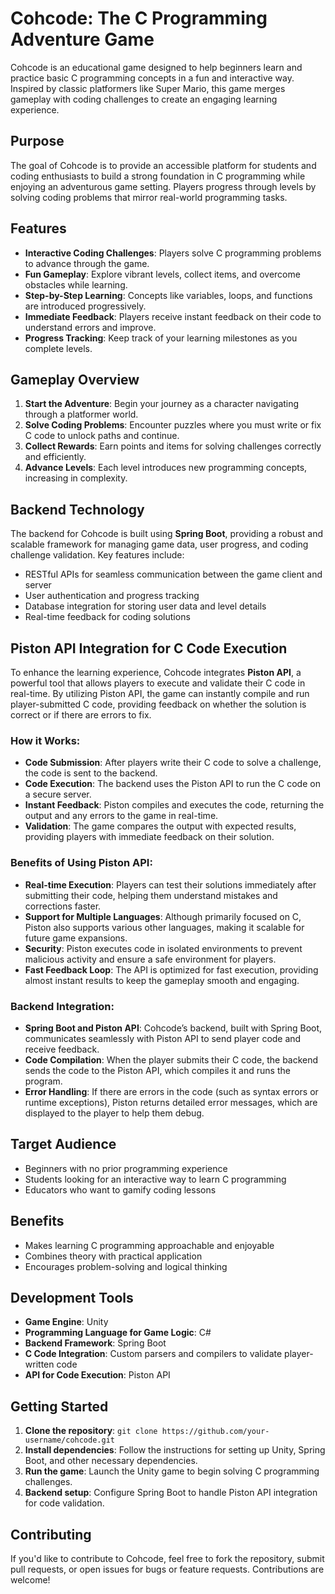 # Cohcode: The C Programming Adventure Game

Cohcode is an educational game designed to help beginners learn and practice basic C programming concepts in a fun and interactive way. Inspired by classic platformers like Super Mario, this game merges gameplay with coding challenges to create an engaging learning experience.

## Purpose

The goal of Cohcode is to provide an accessible platform for students and coding enthusiasts to build a strong foundation in C programming while enjoying an adventurous game setting. Players progress through levels by solving coding problems that mirror real-world programming tasks.

## Features

- **Interactive Coding Challenges**: Players solve C programming problems to advance through the game.
- **Fun Gameplay**: Explore vibrant levels, collect items, and overcome obstacles while learning.
- **Step-by-Step Learning**: Concepts like variables, loops, and functions are introduced progressively.
- **Immediate Feedback**: Players receive instant feedback on their code to understand errors and improve.
- **Progress Tracking**: Keep track of your learning milestones as you complete levels.

## Gameplay Overview

1. **Start the Adventure**: Begin your journey as a character navigating through a platformer world.
2. **Solve Coding Problems**: Encounter puzzles where you must write or fix C code to unlock paths and continue.
3. **Collect Rewards**: Earn points and items for solving challenges correctly and efficiently.
4. **Advance Levels**: Each level introduces new programming concepts, increasing in complexity.

## Backend Technology

The backend for Cohcode is built using **Spring Boot**, providing a robust and scalable framework for managing game data, user progress, and coding challenge validation. Key features include:

- RESTful APIs for seamless communication between the game client and server
- User authentication and progress tracking
- Database integration for storing user data and level details
- Real-time feedback for coding solutions

## Piston API Integration for C Code Execution

To enhance the learning experience, Cohcode integrates **Piston API**, a powerful tool that allows players to execute and validate their C code in real-time. By utilizing Piston API, the game can instantly compile and run player-submitted C code, providing feedback on whether the solution is correct or if there are errors to fix.

### How it Works:

- **Code Submission**: After players write their C code to solve a challenge, the code is sent to the backend.
- **Code Execution**: The backend uses the Piston API to run the C code on a secure server.
- **Instant Feedback**: Piston compiles and executes the code, returning the output and any errors to the game in real-time.
- **Validation**: The game compares the output with expected results, providing players with immediate feedback on their solution.

### Benefits of Using Piston API:

- **Real-time Execution**: Players can test their solutions immediately after submitting their code, helping them understand mistakes and corrections faster.
- **Support for Multiple Languages**: Although primarily focused on C, Piston also supports various other languages, making it scalable for future game expansions.
- **Security**: Piston executes code in isolated environments to prevent malicious activity and ensure a safe environment for players.
- **Fast Feedback Loop**: The API is optimized for fast execution, providing almost instant results to keep the gameplay smooth and engaging.

### Backend Integration:

- **Spring Boot and Piston API**: Cohcode’s backend, built with Spring Boot, communicates seamlessly with Piston API to send player code and receive feedback.
- **Code Compilation**: When the player submits their C code, the backend sends the code to the Piston API, which compiles it and runs the program.
- **Error Handling**: If there are errors in the code (such as syntax errors or runtime exceptions), Piston returns detailed error messages, which are displayed to the player to help them debug.

## Target Audience

- Beginners with no prior programming experience
- Students looking for an interactive way to learn C programming
- Educators who want to gamify coding lessons

## Benefits

- Makes learning C programming approachable and enjoyable
- Combines theory with practical application
- Encourages problem-solving and logical thinking

## Development Tools

- **Game Engine**: Unity
- **Programming Language for Game Logic**: C#
- **Backend Framework**: Spring Boot
- **C Code Integration**: Custom parsers and compilers to validate player-written code
- **API for Code Execution**: Piston API

## Getting Started

1. **Clone the repository**: `git clone https://github.com/your-username/cohcode.git`
2. **Install dependencies**: Follow the instructions for setting up Unity, Spring Boot, and other necessary dependencies.
3. **Run the game**: Launch the Unity game to begin solving C programming challenges.
4. **Backend setup**: Configure Spring Boot to handle Piston API integration for code validation.

## Contributing

If you'd like to contribute to Cohcode, feel free to fork the repository, submit pull requests, or open issues for bugs or feature requests. Contributions are welcome!
